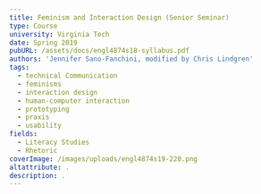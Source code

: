 ```yaml
---
title: Feminism and Interaction Design (Senior Seminar)
type: Course
university: Virginia Tech
date: Spring 2019
pubURL: /assets/docs/engl4874s18-syllabus.pdf
authors: 'Jennifer Sano-Fanchini, modified by Chris Lindgren'
tags:
  - technical Communication
  - feminisms
  - interaction design
  - human-computer interaction
  - prototyping
  - praxis
  - usability
fields:
  - Literacy Studies
  - Rhetoric
coverImage: /images/uploads/engl4874s19-220.png
altattribute: .
description: .
---
```


